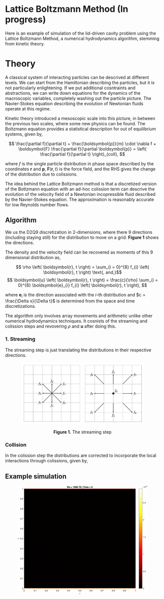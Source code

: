# Lattice Boltzmann Method (In progress)

Here is an example of simulation of the lid-driven cavity problem using the Lattice Boltzmann Method, a numerical hydrodynamics algorithm, stemming from kinetic theory.

# Theory

A classical system of interacting particles can be descrived at different levels. We can start from the Hamiltonian describing the particles, but it is not particularly enlightening. If we put additional cosntraints and abstractions, we can write down equations for the dynamics of the macroscopic variables, completely washing out the particle picture. The Navier-Stokes equation describing the evolution of Newtonian fluids operate at this regime. 

Kinetic theory introduced a mesoscopic scale into this picture, in between the previous two scales, where some new physics can be found. The Boltzmann equation provides a statistical description for out of equilibrium systems, given by,

$$ \frac{\partial f}{\partial t} + \frac{\boldsymbol{p}}{m} \cdot \nabla f + \boldsymbol{F} \frac{\partial f}{\partial \boldsymbol{p}} = \left( \frac{\partial f}{\partial t} \right)_{coll}, $$

where $f$ is the single particle distribution in phase space described by the coordinates $\boldsymbol{r}$ and $\boldsymbol{p}$, $\boldsymbol{F} \left( \boldsymbol{r}, t \right)$ is the force field, and the RHS gives the change of the distribution due to colissions.

The idea behind the Lattice Boltzmann method is that a discretized version of the Botlzmann equation with an ad-hoc colission term can descrive the evolution of the velocity field of a Newtonian incopressible fluid described by the Navier-Stokes equation. The approximation is reasonably accurate for low Reynolds number flows.

## Algorithm

We us the D2Q9 discretization in 2-dimensions, where there $9$ directions (including staying still) for the distribution to move on a grid. **Figure 1** shows the directions.

The density and the velocity field can be recovered as moments of this $9$ dimensional distribution as,

$$ \rho \left( \boldsymbol{r}, t \right) =  \sum_{i = 0}^{8} f_{i} \left( \boldsymbol{r}, t \right) \text{, and,}$$
$$ \boldsymbol{u} \left( \boldsymbol{r}, t \right) = \frac{c}{\rho} \sum_{i = 0}^{8} \boldsymbol{e}_{i} f_{i} \left( \boldsymbol{r}, t \right), $$

where $\boldsymbol{e}_{i}$ is the direction associated with the $i\text{-th}$ distribution and $c = \frac{\Delta x}{\Delta t}$ is determined from the space and time discretizations.

The algorithm only involves array movements and arithmetic unlike other numerical hydrodynamics techniques. It cosnists of the streaming and colission steps and revovering $\rho \text{ and } \boldsymbol{u}$ after doing this.

### 1. Streaming

The streaming step is just translating the distributions in their respective directions.
<center>

<div style="display:inline-block;">
  <img style="width:200px;float:left;" src="before_streaming.png"/>
  <img style="width:200px;float:left;" src="after_streaming.png"/>
</div> 

  <b>Figure 1.</b> The streaming step
</center>


### Collision

In the colission step the distributions are corrected to incorporate the local interactions through colissions, given by,

$$  $$

## Example simulation

<center>
  <figure style="display:block margin: 0 auto 0.55em;">
      <img style="width:500px" src="Flow 1950.75.gif">
  </figure>
</center>
